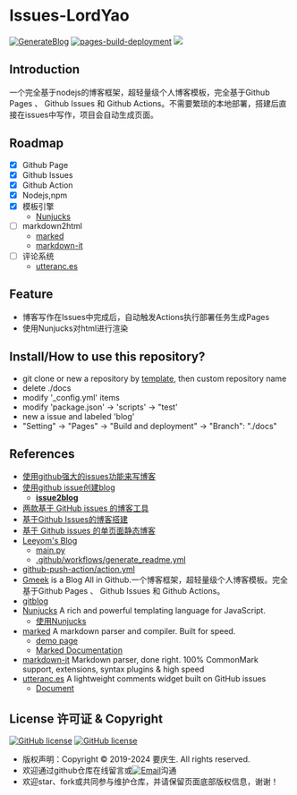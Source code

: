 # Issues-LordYao

[![GenerateBlog](https://github.com/yaoqs/Issues-LordYao/actions/workflows/GenerateBlog.yml/badge.svg)](https://github.com/yaoqs/Issues-LordYao/actions/workflows/GenerateBlog.yml)
[![pages-build-deployment](https://github.com/yaoqs/Issues-LordYao/actions/workflows/pages/pages-build-deployment/badge.svg)](https://github.com/yaoqs/Issues-LordYao/actions/workflows/pages/pages-build-deployment)
![](https://badgen.net/github/release/yaoqs/Issues-LordYao/stable)

## Introduction

一个完全基于nodejs的博客框架，超轻量级个人博客模板，完全基于Github Pages 、 Github Issues 和 Github Actions。不需要繁琐的本地部署，搭建后直接在issues中写作，项目会自动生成页面。

## Roadmap

- [x] Github Page
- [x] Github Issues
- [x] Github Action
- [x] Nodejs,npm
- [x] 模板引擎
  - [Nunjucks](https://mozilla.github.io/nunjucks/)
- [ ] markdown2html
  - [marked](https://github.com/markedjs/marked)
  - [markdown-it](https://github.com/markdown-it/markdown-it)
- [ ] 评论系统
  - [utteranc.es](https://github.com/utterance/utterances)

## Feature

- 博客写作在Issues中完成后，自动触发Actions执行部署任务生成Pages
- 使用Nunjucks对html进行渲染

## Install/How to use this repository?

- git clone or new a repository by [template](https://github.com/new?template_name=Issues-LordYao&template_owner=yaoqs), then custom repository name
- delete ./docs
- modify '_config.yml' items
- modify 'package.json' -> 'scripts' -> "test'
- new a issue and labeled 'blog'
- "Setting" -> "Pages" -> "Build and deployment" -> "Branch": "./docs"

## References

- [使用github强大的issues功能来写博客](https://github.com/zp1112/blog/issues/3)
- [使用github issue创建blog](https://github.com/lotosbin/lotosbin.github.io/issues/10)
  - **[issue2blog](https://github.com/lotosbin/issue2blog/tree/master)**
- [两款基于 GitHub issues 的博客工具](https://www.v2ex.com/t/253854)
- [基于Github Issues的博客搭建](https://github.com/superleeyom/blog/issues/38)
- [基于 Github issues 的单页面静态博客](https://github.com/wuhaoworld/github-issues-blog)
- [Leeyom's Blog](https://blog.leeyom.top/)
  - [main.py](https://github.com/superleeyom/blog/blob/main/main.py)
  - [.github/workflows/generate_readme.yml](https://github.com/superleeyom/blog/blob/main/.github/workflows/generate_readme.yml)
- [github-push-action/action.yml](https://github.com/ad-m/github-push-action/blob/master/action.yml)
- [Gmeek](https://github.com/Meekdai/Gmeek) is a Blog All in Github.一个博客框架，超轻量级个人博客模板。完全基于Github Pages 、 Github Issues 和 Github Actions。
- [gitblog](https://github.com/yihong0618/gitblog)
- [Nunjucks](https://mozilla.github.io/nunjucks/) A rich and powerful templating language for JavaScript.
  - [使用Nunjucks](https://www.liaoxuefeng.com/wiki/1022910821149312/1100400176397024)
- [marked](https://github.com/markedjs/marked) A markdown parser and compiler. Built for speed.
  - [demo page](https://marked.js.org/demo/)
  - [Marked Documentation](https://marked.js.org/)
- [markdown-it](https://github.com/markdown-it/markdown-it) Markdown parser, done right. 100% CommonMark support, extensions, syntax plugins & high speed
- [utteranc.es](https://github.com/utterance/utterances) A lightweight comments widget built on GitHub issues
  - [Document](https://utteranc.es/)

## License 许可证 & Copyright

[![GitHub license](https://badgen.net/github/license/yaoqs/Issues-LordYao)](https://github.com/yaoqs/Issues-LordYao/blob/master/LICENSE) [![GitHub license](https://img.shields.io/github/license/yaoqs/Issues-LordYao.svg)](https://github.com/yaoqs/Issues-LordYao/blob/master/LICENSE)

- 版权声明：Copyright © 2019-2024 要庆生. All rights reserved.
- 欢迎通过github仓库在线留言或[![Email](http://rescdn.qqmail.com/zh_CN/htmledition/images/function/qm_open/ico_mailme_01.png)](http://mail.qq.com/cgi-bin/qm_share?t=qm_mailme&email=m_L69OroxPj1qqKjrdvq6rX49PY)沟通
- 欢迎star、fork或共同参与维护仓库，并请保留页面底部版权信息，谢谢！
